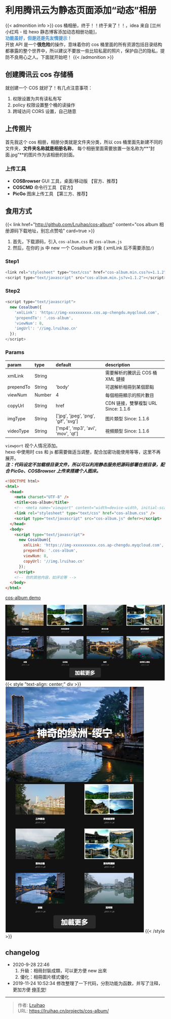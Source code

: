 # 利用腾讯云为静态页面添加“动态”相册


{{< admonition info >}}
cos 桶相册，终于！！终于来了！！，idea 来自 [兰州小红鸡 - 给 hexo 静态博客添加动态相册功能]，  
**<span style="color: #428bca;">功能虽好，但是还是先友情提示！</span>**  
开放 API 是一个**很危险**的操作，意味着你的 cos 桶里面的所有资源包括目录结构都暴露的整个世界中，所以建议不要放一些比较私密的照片，保护自己的隐私，提防不良用心之人。下面就开始吧！
{{< /admonition >}}

<!--more-->

## 创建腾讯云 cos 存储桶

就创建一个 COS 就好了！有几点注意事项：

1. 权限设置为共有读私有写
2. policy 权限设置整个桶的读操作
3. 跨域访问 CORS 设置，自己随意

## 上传照片

首先我这个 cos 相册，相册分类就是文件夹分类，所以 cos 桶里面先新建不同的文件夹，**文件夹名称就是相册名称**，
每个相册里面需要放置一张名称为**“封面.jpg”**的图片作为该相册的封面。

### 上传工具

- **COSBrowser** GUI 工具，桌面/移动版 【官方、推荐】
- **COSCMD** 命令行工具 【官方】
- **PicGo** 图床上传工具 【第三方、推荐】

## 食用方式

{{< link href="http://github.com/Lruihao/cos-album" content="cos album 相册源码下载地址，别忘点赞哈" card=true >}}

1. 首先，下载源码，引入 `cos-album.css` 和 `cos-album.js`
2. 然后，在你的 js 中 new 一个 Cosalbum 对象 ( xmlLink 后不需要添加`/`)

### Step1

```js config
<link rel="stylesheet" type="text/css" href="cos-album.min.css?v=1.1.2">
<script type="text/javascript" src="cos-album.min.js?v=1.1.2"></script>
```

### Step2

```js
<script type="text/javascript">
  new Cosalbum({
    'xmlLink': 'https://img-xxxxxxxxxx.cos.ap-chengdu.myqcloud.com',
    'prependTo': '.cos-album',
    'viewNum': 8,
    'imgUrl': '//img.lruihao.cn'
  });
</script>
```

### Params

| param     | type   | default                              | description                         |
| :-------- | :----- | :----------------------------------- | :---------------------------------- |
| xmlLink   | String |                                      | 需要解析的騰訊云 COS 桶 XML 鏈接    |
| prependTo | String | 'body'                               | 可選解析相冊到某個節點              |
| viewNum   | Number | 4                                    | 每個相冊顯示的照片數目              |
| copyUrl   | String | href                                 | CDN 链接，雙擊複製 URL Since: 1.1.6 |
| imgType   | String | ['jpg', 'jpeg', 'png', 'gif', 'svg'] | 图片類型 Since: 1.1.6               |
| videoType | String | ['mp4', 'mp3', 'avi', 'mov', 'qt']   | 視頻類型 Since: 1.1.6               |

`viewport` 视个人情况添加。  
hexo 中使用时 css 和 js 都需要做适当调整，配合加密功能使用等等，这里不再展开。  
**_注：代码设定不加载根目录文件，所以可以利用静态服务把源码部署在根目录，配合 PicGo、COSBrowser 上传来搭建个人图床。_**

```html demo
<!DOCTYPE html>
<html>
  <head>
    <meta charset="UTF-8" />
    <title>cos-album</title>
    <!-- <meta name="viewport" content="width=device-width, initial-scale=1.0"> -->
    <link rel="stylesheet" type="text/css" href="cos-album.css" />
    <script type="text/javascript" src="cos-album.js" defer></script>
  </head>
  <body>
    <script type="text/javascript">
      new Cosalbum({
        xmlLink: 'https://img-xxxxxxxxxx.cos.ap-chengdu.myqcloud.com',
        prependTo: '.cos-album',
        viewNum: 8,
        copyUrl: '//img.lruihao.cn'
      });
    </script>
    <!-- 你的其他内容，如评论等 -->
  </body>
</html>
```

<a href="https://img.lruihao.cn" target="_blank" class="LinkCard">cos-album demo</a>

![大屏显示](images/view.png)
{{< style "text-align: center;" div >}}
![手机显示](images/mobile.png)
{{< /style >}}

## changelog

- 2020-9-28 22:46
  1. 升級：相冊封裝成類，可以更方便 new 出來
  2. 優化：相冊圖片樣式優化
- 2019-11-24 10:52:34
  修改整理了一下代码，分割功能为函数，并写了注释，更加方便 [伸手党](https://github.com/Lruihao/cos-album)!


---

> 作者: [Lruihao](https://github.com/Lruihao)  
> URL: https://lruihao.cn/projects/cos-album/  

